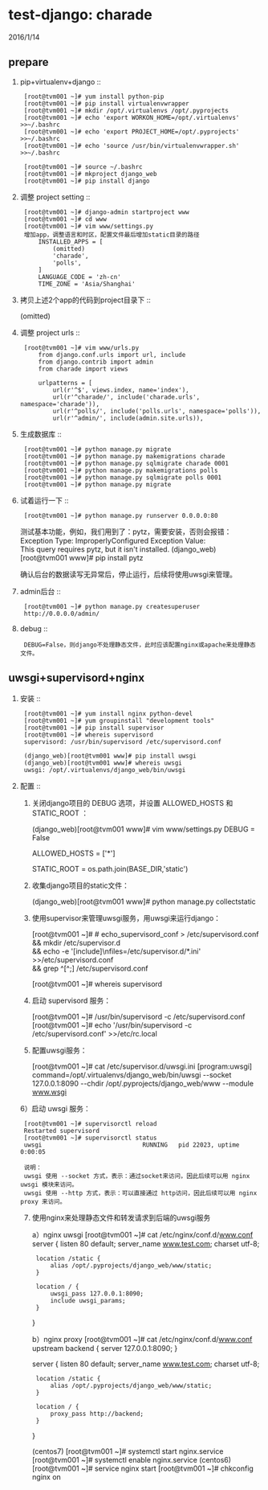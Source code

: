 
test-django: charade
====================
2016/1/14

prepare
-------
1. pip+virtualenv+django ::

        [root@tvm001 ~]# yum install python-pip
        [root@tvm001 ~]# pip install virtualenvwrapper
        [root@tvm001 ~]# mkdir /opt/.virtualenvs /opt/.pyprojects
        [root@tvm001 ~]# echo 'export WORKON_HOME=/opt/.virtualenvs' >>~/.bashrc
        [root@tvm001 ~]# echo 'export PROJECT_HOME=/opt/.pyprojects' >>~/.bashrc
        [root@tvm001 ~]# echo 'source /usr/bin/virtualenvwrapper.sh' >>~/.bashrc
    
        [root@tvm001 ~]# source ~/.bashrc
        [root@tvm001 ~]# mkproject django_web
        [root@tvm001 ~]# pip install django


2. 调整 project setting ::

        [root@tvm001 ~]# django-admin startproject www
        [root@tvm001 ~]# cd www
        [root@tvm001 ~]# vim www/settings.py
        增加app，调整语言和时区，配置文件最后增加static目录的路径 
            INSTALLED_APPS = [
                (omitted)
                'charade',
                'polls',
            ]
            LANGUAGE_CODE = 'zh-cn'
            TIME_ZONE = 'Asia/Shanghai' 

3. 拷贝上述2个app的代码到project目录下 ::

    (omitted)

4. 调整 project urls ::

        [root@tvm001 ~]# vim www/urls.py
            from django.conf.urls import url, include
            from django.contrib import admin
            from charade import views
    
            urlpatterns = [
                url(r'^$', views.index, name='index'),
                url(r'^charade/', include('charade.urls', namespace='charade')),
                url(r'^polls/', include('polls.urls', namespace='polls')),
                url(r'^admin/', include(admin.site.urls)),

5. 生成数据库 ::

        [root@tvm001 ~]# python manage.py migrate
        [root@tvm001 ~]# python manage.py makemigrations charade
        [root@tvm001 ~]# python manage.py sqlmigrate charade 0001
        [root@tvm001 ~]# python manage.py makemigrations polls
        [root@tvm001 ~]# python manage.py sqlmigrate polls 0001
        [root@tvm001 ~]# python manage.py migrate

6. 试着运行一下 ::

        [root@tvm001 ~]# python manage.py runserver 0.0.0.0:80
    测试基本功能，例如，我们用到了：pytz，需要安装，否则会报错：
                Exception Type:	ImproperlyConfigured
                Exception Value:	
                This query requires pytz, but it isn't installed.
                (django_web)[root@tvm001 www]# pip install pytz     
    
    确认后台的数据读写无异常后，停止运行，后续将使用uwsgi来管理。


7. admin后台 ::

        [root@tvm001 ~]# python manage.py createsuperuser
        http://0.0.0.0/admin/


8. debug ::

        DEBUG=False，则django不处理静态文件，此时应该配置nginx或apache来处理静态文件。


uwsgi+supervisord+nginx
----------------------
1. 安装 ::

        [root@tvm001 ~]# yum install nginx python-devel
        [root@tvm001 ~]# yum groupinstall "development tools"
        [root@tvm001 ~]# pip install supervisor
        [root@tvm001 ~]# whereis supervisord
        supervisord: /usr/bin/supervisord /etc/supervisord.conf
        
        (django_web)[root@tvm001 www]# pip install uwsgi
        (django_web)[root@tvm001 www]# whereis uwsgi
        uwsgi: /opt/.virtualenvs/django_web/bin/uwsgi    

2. 配置 ::

    1) 关闭django项目的 DEBUG 选项，并设置 ALLOWED_HOSTS 和 STATIC_ROOT ：
    
        (django_web)[root@tvm001 www]# vim www/settings.py
        DEBUG = False
        
        ALLOWED_HOSTS = ['*']
        
        STATIC_ROOT = os.path.join(BASE_DIR,'static')
    
    2) 收集django项目的static文件：
    
        (django_web)[root@tvm001 www]# python manage.py collectstatic
    
    3) 使用supervisor来管理uwsgi服务，用uwsgi来运行django：
    
        [root@tvm001 ~]# # echo_supervisord_conf > /etc/supervisord.conf \
        && mkdir /etc/supervisor.d \
        && echo -e '[include]\nfiles=/etc/supervisor.d/*.ini' >>/etc/supervisord.conf \
        && grep ^[^\;] /etc/supervisord.conf
        
        [root@tvm001 ~]# whereis supervisord
    
    4) 启动 supervisord 服务：
    
        [root@tvm001 ~]# /usr/bin/supervisord -c /etc/supervisord.conf
        [root@tvm001 ~]# echo '/usr/bin/supervisord -c /etc/supervisord.conf' >>/etc/rc.local
    
    5) 配置uwsgi服务：
    
        [root@tvm001 ~]# cat /etc/supervisor.d/uwsgi.ini 
        [program:uwsgi]
        command=/opt/.virtualenvs/django_web/bin/uwsgi --socket 127.0.0.1:8090 --chdir /opt/.pyprojects/django_web/www --module www.wsgi
        
    6）启动 uwsgi 服务：
    
        [root@tvm001 ~]# supervisorctl reload
        Restarted supervisord
        [root@tvm001 ~]# supervisorctl status
        uwsgi                            RUNNING   pid 22023, uptime 0:00:05
    
        说明：
        uwsgi 使用 --socket 方式，表示：通过socket来访问，因此后续可以用 nginx uwsgi 模块来访问。
        uwsgi 使用 --http 方式，表示：可以直接通过 http访问，因此后续可以用 nginx proxy 来访问。
    
    
    7) 使用nginx来处理静态文件和转发请求到后端的uwsgi服务
    
        a）nginx uwsgi
        [root@tvm001 ~]# cat /etc/nginx/conf.d/www.conf 
        server {
            listen 80 default;
            server_name www.test.com;
            charset utf-8;
        
            location /static {
                alias /opt/.pyprojects/django_web/www/static;
            }
        
            location / {
                uwsgi_pass 127.0.0.1:8090;
                include uwsgi_params;
            }
        }
        
        b）nginx proxy
        [root@tvm001 ~]# cat /etc/nginx/conf.d/www.conf 
        upstream backend {
            server 127.0.0.1:8090;
        }
        
        server {
            listen 80 default;
            server_name www.test.com;
            charset utf-8;
            
            location /static {
                alias /opt/.pyprojects/django_web/www/static;
            }
        
            location / {
                proxy_pass http://backend;
            }
        }
        
        (centos7)
        [root@tvm001 ~]# systemctl start nginx.service
        [root@tvm001 ~]# systemctl enable nginx.service
        (centos6)
        [root@tvm001 ~]# service nginx start
        [root@tvm001 ~]# chkconfig nginx on
